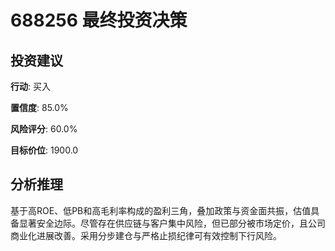 # 688256 最终投资决策

## 投资建议

**行动**: 买入

**置信度**: 85.0%

**风险评分**: 60.0%

**目标价位**: 1900.0

## 分析推理

基于高ROE、低PB和高毛利率构成的盈利三角，叠加政策与资金面共振，估值具备显著安全边际。尽管存在供应链与客户集中风险，但已部分被市场定价，且公司商业化进展改善。采用分步建仓与严格止损纪律可有效控制下行风险。

